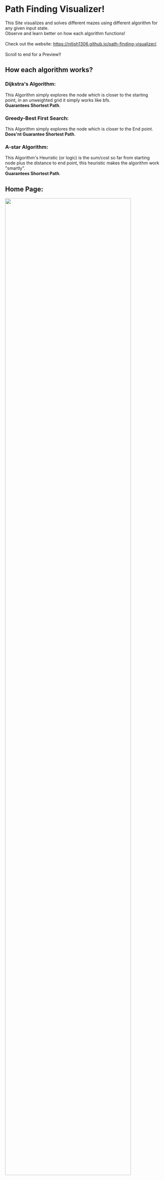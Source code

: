 # Path Finding Visualizer!

This Site visualizes and solves different mazes using different algorithm for any given input state.<br />
Observe and learn better on how each algorithm functions!<br /><br />
Check out the website: https://nitish1306.github.io/path-finding-visualizer/.
<br />
<br />
Scroll to end for a Preview!!
<br />

## How each algorithm works?
### Dijkstra's Algorithm: <br />
This Algorithm simply explores the node which is closer to the starting point, in an unweighted grid it simply works like bfs.<br />
**Guarantees Shortest Path**. <br /> 

### Greedy-Best First Search: <br />
This Algorithm simply explores the node which is closer to the End point. <br />
**Does'nt Guarantee Shortest Path**. <br />

### A-star Algorithm: <br />
This Algorithm's Heuristic (or logic) is the sum/cost so far from starting node plus the distance to end point, this heuristic makes the algorithm work "smartly".<br />
**Guarantees Shortest Path**. <br />

## Home Page:
<img src="https://user-images.githubusercontent.com/72650394/125026126-917a4d00-e0a1-11eb-8499-4ddd976bfa73.png" width="90%" height="90%">

<br />

## Features:
#### >> Can Freely move the start and end point.<br />
![p_start](https://user-images.githubusercontent.com/72650394/125029804-cdb0ac00-e0a7-11eb-8a08-38e616e226af.gif)
<br />
#### >> Can Add/remove Walls either by click or press-dragging the mouse.<br />
![p_wall](https://user-images.githubusercontent.com/72650394/125029819-d1443300-e0a7-11eb-8252-285e3ba1e9ee.gif)
<br />
#### >> Can adjust speed of animation.<br />
![p_speed](https://user-images.githubusercontent.com/72650394/125029783-c8536180-e0a7-11eb-8da8-9204282b52e5.gif)
<br />
#### >> Can change the directions of exploring nodes.<br />
![p_diag](https://user-images.githubusercontent.com/72650394/125029800-cb4e5200-e0a7-11eb-9576-2d0f63f948be.gif)
<br />
#### >> Dark theme for all Night- Owls out there! Pretty Cool isnt it? Well you definitely should check out the animations as well!<br />
![p_dark](https://user-images.githubusercontent.com/72650394/125029841-d903d780-e0a7-11eb-897a-23bfa137eef7.gif)

<br />
<br />

## All buttons:
![image](https://user-images.githubusercontent.com/72650394/125030636-0bfa9b00-e0a9-11eb-8d09-4b785533eb4d.png)
* Choose whether to include Diagonal moves or no.
* Toggle the speed of animation.
* 3 Main Search algorithms: Dijkstra, Greedy-Best First search and A-Star algorithm.
* Reset Board: Resets whole board to initial state.
* Clear: Clears all colored nodes( Visited, Explored and Path Nodes).
<br />

## Preview (A-Star Algorithm -- Speed: Fast -- No Diagonal Moves):
![p_trial](https://user-images.githubusercontent.com/72650394/125033461-f4bdac80-e0ac-11eb-9549-a94c823f1c64.gif)


## Upcoming Features:
* Random Maze Generating Button.
* Buttons design.
* More appealing colors for Dark theme.
* More search algorithms.
* Weighted Nodes feature.

<br />

Dont forget to check out **cool animations** in dark mode. ;)
